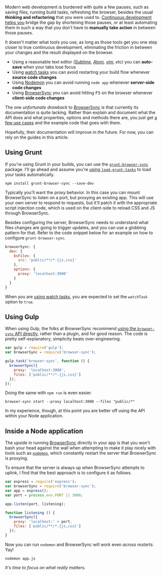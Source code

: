 Modern web development is burdened with quite a few pauses, such as saving files, running build tasks, refreshing the browser, besides the usual **thinking and refactoring** that you were used to. [Continuous development helps you][8] bridge the gap by shortening those pauses, or at least automating them in such a way that you don't have to **manually take action** in between those pauses.

It doesn't matter what tools you use, as long as those tools get you one step closer to true continuous development, eliminating the friction in between your changes and the result displayed on the browser.

- Using a reasonable text editor _([Sublime][9], [Atom][10], [vim][11], etc)_ you can **auto-save** when your tabs lose focus
- Using [watch tasks][5] you can avoid restarting your build flow whenever **source code changes**
- Using [Nodemon][7] you can avoid running `node app` whenever **server-side code changes**
- Using [BrowserSync][3] you can avoid hitting <kbd>F5</kbd> on the browser whenever **client-side code changes**

The one _unfortunate drawback_ to [BrowserSync][3] is that currently its documentation is quite lacking. Rather than explain and document what the API does and what properties, options and methods there are, you just get [a few use cases][4] and the example code that goes with them.

Hopefully, their documentation will improve in the future. For now, you can rely on the guides in this article.

## Using Grunt

If you're using Grunt in your builds, you can use the [`grunt-browser-sync`][1] package. I'll go ahead and assume you're [using `load-grunt-tasks`][2] to load your tasks automatically.

```shell
npm install grunt-browser-sync --save-dev
```

Typically you'll want the proxy behavior. In this case you can mount BrowserSync to listen on a port, but proxying an existing app. This will use your own server to respond to requests, but it'll patch it with the appropriate script injection code, which is used on the client-side to reload CSS and JS through BrowserSync.

Besides configuring the server, BrowserSync needs to understand what files changes are going to trigger updates, and you can use a globbing pattern for that. Refer to the code snippet below for an example on how to configure `grunt-browser-sync`.

```js
browserSync: {
  dev: {
    bsFiles: {
      src: 'public/**/*.{js,css}'
    },
    options: {
      proxy: 'localhost:3000'
    }
  }
}
```

When you are [using watch tasks][5], you are expected to set the `watchTask` option to `true`.

## Using Gulp

When using Gulp, the folks at BrowserSync recommend [using the `browser-sync` API directly][6], rather than a plugin, and for good reason. The code is pretty self-explanatory, simplicity beats over-engineering.

```js
var gulp = require('gulp');
var browserSync = require('browser-sync');

gulp.task('browser-sync', function () {
  browserSync({
    proxy: 'localhost:3000',
    files: ['public/**/*.{js,css}']
  });
});
```

Doing the same with `npm run` is even easier.

```shell
browser-sync start --proxy localhost:3000 --files "public/*"
```

In my experience, though, at this point you are better off using the API within your Node application.

## Inside a Node application

The upside in running [BrowserSync][3] directly in your app is that you won't bash your head against the wall when attempting to make it play nicely with tools such as [`nodemon`][7], which constantly restart the server that BrowserSync is proxying.

To ensure that the server is always up when BrowserSync attempts to uplink, I find that the best approach is to configure it as follows.

```js
var express = require('express');
var browserSync = require('browser-sync');
var app = express();
var port = process.env.PORT || 3000;

app.listen(port, listening);

function listening () {
  browserSync({
    proxy: 'localhost:' + port,
    files: ['public/**/*.{js,css}']
  });
}
```

Now you can run `nodemon` and BrowserSync will work even _across restarts_. Yay!

```shell
nodemon app.js
```

_It's time to focus on what really matters._

[1]: https://github.com/shakyshane/grunt-browser-sync "shakyshane/grunt-browser-sync on GitHub"
[2]: /2013/11/13/grunt-tips-and-tricks "Grunt Tips and Tricks"
[3]: http://www.browsersync.io/ "Time-saving synchronised browser testing."
[4]: http://www.browsersync.io/docs/grunt/ "BrowserSync + Grunt.js"
[5]: https://github.com/gruntjs/grunt-contrib-watch "grunt-contrib-watch on GitHub"
[6]: http://www.browsersync.io/docs/gulp/ "BrowserSync + Gulp.js"
[7]: https://github.com/remy/nodemon "Monitor for any changes in your application and automatically restart the server"
[8]: /2013/09/26/continuous-development-in-nodejs "Continuous Development in Node.js"
[9]: http://www.sublimetext.com/ "The text editor you'll fall in love with"
[10]: https://atom.io/ "A hackable text editor for the 21st Century"
[11]: http://www.vim.org/ "Highly configurable text editor"
